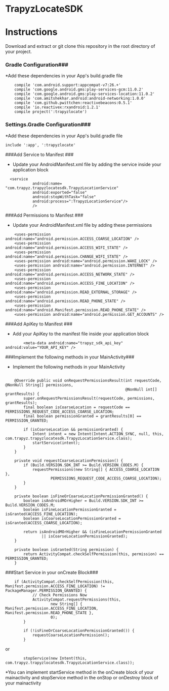 # TrapyzLocateSDK

# Instructions #

Download and extract or git clone this repository in the root directory of your project.
### Gradle Configuration###
*Add these dependencies in your App's build.gradle file

```
    compile 'com.android.support:appcompat-v7:26.+'
    compile 'com.google.android.gms:play-services-gcm:11.0.2'
    compile 'com.google.android.gms:play-services-location:11.0.2'
    compile 'com.amitshekhar.android:android-networking:1.0.0'
    compile 'com.github.pwittchen:reactivebeacons:0.5.1'
    compile 'io.reactivex:rxandroid:1.2.1'
    compile project(':trapyzlocate')

```

### Settings.Gradle Configuration###
*Add these dependencies in your App's build.gradle file
```
include ':app', ':trapyzlocate'

```

###Add Service to Manifest ###
* Update your AndroidManifest.xml file by adding the service inside your application block
```
  <service
            android:name= "com.trapyz.trapyzlocatesdk.TrapyzLocationService"
            android:exported="false"
            android:stopWithTask="false"
            android:process=":TrapyzLocationService"/>
            />
```

###Add Permissions to Manifest ###
* Update your AndroidManifest.xml file by adding these permissions
```
    <uses-permission android:name="android.permission.ACCESS_COARSE_LOCATION" />
    <uses-permission android:name="android.permission.ACCESS_WIFI_STATE" />
    <uses-permission android:name="android.permission.CHANGE_WIFI_STATE" />
    <uses-permission android:name="android.permission.WAKE_LOCK" />
    <uses-permission android:name="android.permission.INTERNET" />
    <uses-permission android:name="android.permission.ACCESS_NETWORK_STATE" />
    <uses-permission android:name="android.permission.ACCESS_FINE_LOCATION" />
    <uses-permission android:name="android.permission.READ_EXTERNAL_STORAGE" />
    <uses-permission android:name="android.permission.READ_PHONE_STATE" />
    <uses-permission android:name="android.Manifest.permission.READ_PHONE_STATE" />
    <uses-permission android:name="android.permission.GET_ACCOUNTS" />
```

###Add ApiKey to Manifest ###
* Add your ApiKey to the manifest file inside your application block
```
        <meta-data android:name="trapyz_sdk_api_key" android:value="YOUR_API_KEY" />

```

###Implement the following methods in your MainActivity###
* Implement the following methods in your MainActivity
```

    @Override public void onRequestPermissionsResult(int requestCode, @NonNull String[] permissions,
                                                     @NonNull int[] grantResults) {
        super.onRequestPermissionsResult(requestCode, permissions, grantResults);
        final boolean isCoarseLocation = requestCode == PERMISSIONS_REQUEST_CODE_ACCESS_COARSE_LOCATION;
        final boolean permissionGranted = grantResults[0] == PERMISSION_GRANTED;

        if (isCoarseLocation && permissionGranted) {
            Intent intent = new Intent(Intent.ACTION_SYNC, null, this, com.trapyz.trapyzlocatesdk.TrapyzLocationService.class);
            startService(intent);
        }
    }

    private void requestCoarseLocationPermission() {
        if (Build.VERSION.SDK_INT >= Build.VERSION_CODES.M) {
            requestPermissions(new String[] { ACCESS_COARSE_LOCATION },
                    PERMISSIONS_REQUEST_CODE_ACCESS_COARSE_LOCATION);
        }
    }

    private boolean isFineOrCoarseLocationPermissionGranted() {
        boolean isAndroidMOrHigher = Build.VERSION.SDK_INT >= Build.VERSION_CODES.M;
        boolean isFineLocationPermissionGranted = isGranted(ACCESS_FINE_LOCATION);
        boolean isCoarseLocationPermissionGranted = isGranted(ACCESS_COARSE_LOCATION);

        return isAndroidMOrHigher && (isFineLocationPermissionGranted
                || isCoarseLocationPermissionGranted);
    }

    private boolean isGranted(String permission) {
        return ActivityCompat.checkSelfPermission(this, permission) == PERMISSION_GRANTED;
    }

```

###Start Service in your onCreate Block###

``` 
  	if (ActivityCompat.checkSelfPermission(this, Manifest.permission.ACCESS_FINE_LOCATION) != PackageManager.PERMISSION_GRANTED) {
            // Check Permissions Now
            ActivityCompat.requestPermissions(this,
                    new String[] { Manifest.permission.ACCESS_FINE_LOCATION, Manifest.permission.READ_PHONE_STATE },
                    0);
        }

        if (!isFineOrCoarseLocationPermissionGranted()) {
            requestCoarseLocationPermission();
        }

```

or


```
        stopService(new Intent(this, com.trapyz.trapyzlocatesdk.TrapyzLocationService.class));
```

*You can implement startService method in the onCreate block of your mainactivity and stopService method in the onStop or onDestroy block of your mainactivity